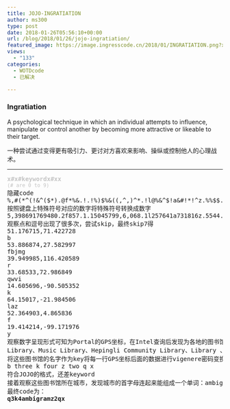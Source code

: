 ```yaml
---
title: JOJO-INGRATIATION
author: ms300
type: post
date: 2018-01-26T05:56:10+00:00
url: /blog/2018/01/26/jojo-ingratiation/
featured_image: https://image.ingresscode.cn/2018/01/INGRATIATION.png?x-oss-process=image/resize,m_fill,w_530,h_220
views:
  - "133"
categories:
  - WOTDcode
  - 已解决

---
```

### <span class="keyword">Ingratiation</span>

<span data-sheets-value="" data-sheets-userformat="{&quot;2&quot;:513,&quot;3&quot;:[null,0],&quot;12&quot;:0}">A psychological technique in which an individual attempts to influence, </span><span data-sheets-value="" data-sheets-userformat="{&quot;2&quot;:513,&quot;3&quot;:[null,0],&quot;12&quot;:0}">manipulate or control another by becoming more attractive or likeable to their target.</span>

一种尝试通过变得更有吸引力、更讨对方喜欢来影响、操纵或控制他人的心理战术。

<!--more-->

* * *

<pre><span style="color: #c4c4c4;"><b>x#x#keywordx#xx</b></span>
<span style="color: #c4c4c4;"><small>(# are 0 to 9)</small></span>
隐藏code
<span data-sheets-value="{&quot;1&quot;:2,&quot;2&quot;:&quot;%,#(*^(!&^($*).@f*%&.!.!%)$%&((,^,)^*.!l@%&^$!a&#!*!^z.%%$$.%%@,(@$@*k&q!@.@^!w$)#($.v,%^(.$i-*$&!@!(((f%@$(r)b)&..##j!@^!#,m&*)&.$g,b%!^.#-%^(**(@#(&%^.!.^^#%(.*,y#*$(*-&quot;}" data-sheets-userformat="{&quot;2&quot;:513,&quot;3&quot;:[null,0],&quot;12&quot;:0}">%,#(*^(!&^($*).@f*%&.!.!%)$%&((,^,)^*.!l@%&^$!a&#!*!^z.%%$$.%%@,(@$@*k&q!@.@^!w$)#($.v,%^(.$i-*$&!@!(((f%@$(r)b)&..##j!@^!#,m&*)&.$g,b%!^.#-%^(**(@#(&%^.!.^^#%(.*,y#*$(*-</span>
按照键盘上特殊符号对应的数字将特殊符号转换成数字
5,398691769480.2f857.1.15045799,6,068.1l257641a731816z.5544.552,92428k7q12.261w40394.v,569.4i-847121999f5249r0b07..33j12613,m7807.4g,b516.3-569889239756.1.66359.8,y38498-
观察点和逗号出现了很多次，尝试skip，最终skip7得
51.176715,71.422728
b
53.886874,27.582997
fbjmg
39.949985,116.420589
r
33.68533,72.986849
qwvi
14.605696,-90.505352
k
64.15017,-21.984506
laz
52.364903,4.865836
f
19.414214,-99.171976
y
观察数字呈现形式可知为Portal的GPS坐标，在Intel查询后发现为各地的图书馆。
Library、Music Library、Hepingli Community Library、Library 、Library、Seltjarnarnes Library、Public Library Amsterdam、Biblioteca Carlos Fuentes
将这些图书馆的名字作为key将每一行GPS坐标后面的数据进行vigenere密码变换，得：
b three k four z two q x
符合JOJO的格式，还差keyword
接着观察这些图书馆所在城市，发现城市的首字母连起来能组成一个单词：ambigram
最终code为：
<strong>q3k4ambigramz2qx</strong>

</pre>